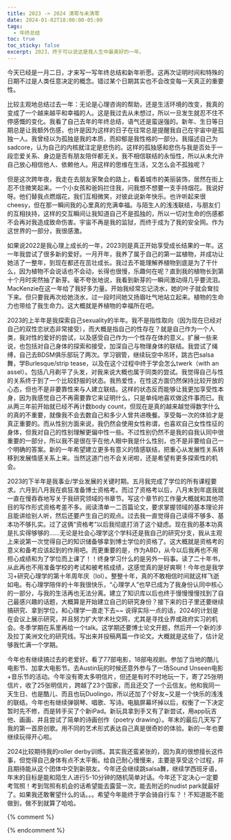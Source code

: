 ```yaml
---
title: 2023 -> 2024 清零与未清零
date: 2024-01-02T18:00:00-05:00
tags:
  - 年终总结
toc: true
toc_sticky: false
excerpt: 2023，终于可以说这是我人生中最美好的一年。
---
```


今天已经是一月二日，才来写一写年终总结和新年祈愿。这再次证明时间和特殊的日期不过是人类任意决定的概念。错过某个日期其实也不会改变每一天真正的重要性。

比较主观地总结过去一年：无论是心理咨询的帮助，还是生活环境的改变，我真的变成了一个越来越平和幸福的人。这是我过去从未想过，所以一旦发生就忍不住不停感慨的变化。我看了自己去年的年终总结，语气还是蛮逞强的。新年、生日等日期总是让我额外伤感，也许是因为这样的日子在往常总是提醒我自己在宇宙中是孤独一人。我曾经以为孤独是我的本质，而抑郁是我性格的一部分。我描述自己为sadcore，认为自己的内核就注定是悲伤的。这样的孤独感和悲伤与我是否处于一段恋爱关系、身边是否有朋友陪伴都无关。我不相信联结的永恒性，所以从未允许自己放心相信他人、依赖他人。用这样的思维在生活，又怎么会不孤独呢？

但是这次跨年夜，我走在去朋友家聚会的路上，看着城市的美丽装饰，居然在街上忍不住微笑起来。一个小女孩和爸妈拦住我，问我想不想要一支手持烟花。我说好呀。他们替我点燃烟花，我们互相微笑，对彼此说新年快乐。也许听起来很cheesy，但在那一瞬间我的心里真的充满幸福。与陌生人的浅浅联结，与朋友们的互相扶持，这样的交互瞬间让我知道自己不是孤独的，所以一切对生命的伤感都不会再对我造成致命伤害。宇宙不再是我的监狱，而终于成为了我的安全网。作为这世界的一部分，我很感激。

如果说2022是我心理上成长的一年，2023则是真正开始享受成长结果的一年。这一年我尝试了很多新的爱好。一月开年，我养了属于自己的第一盆植物，并成功让她活了一整年，到现在都还在茁壮成长。我过去不能理解养植物到底是为了干什么，因为植物不会说话也不会动，长得也很慢，乐趣何在呢？直到我的植物长到第十个月时突然抽了新芽。毫不夸张地说，我看到新芽的一瞬间激动得几乎要流泪。MacKenzie在这一年给了我好多力量。开始我经常忘记浇水，她的叶子就会耷拉下来。但只要我再次给她浇水，过一段时间她又扬眉吐气地站立起来。植物的生命力也带给了我生命力。这大概就是养植物的幸福所在吧。

2023的上半年是我探索自己sexuality的半年。我不是指性取向（因为现在已经对自己的双性恋状态非常接受），而大概是指自己的性存在？就是自己作为一个人类，我对性的爱好的尝试，以及感受自己作为一个性存在体的意义。扩展一些来说，也包括对自己身体的探索和接受，加深自己与物理身体的联结。我尝试了绳缚，自己去BDSM俱乐部玩了两次。学习钢管，继续玩空中吊环，跳古巴salsa舞，学Burlesque/strip tease，以及在这个过程中终于学会怎么twerk（with an assel）。包括八月剃平了头发，对我来说大概也属于同类的尝试。我觉得自己与性的关系终于到了一个比较舒服的状态。我热爱性，在性这方面仍然保持比较开放的心态，但也不是非要靠性来与人建立联结。这样的状态反而能够让我更加享受性本身，因为我感觉自己不再需要靠它来证明什么，只是单纯地喜欢做这件事而已。我从两三年前开始就已经不再计数body count，但现在是真的越来越觉得数字什么的真的不重要，就像我不会去数自己和多少人曾共进晚餐。享受每一次的体验才是真正重要的。而从性别方面来说，我仍然会使用女性称谓，也喜欢自己女性性征的身体，但我对自己的性别理解更偏中性一些。不过性别仍然不是我的自我认同中很重要的一部分，所以我不是很在乎在他人眼中我是什么性别，也不是非要给自己一个明确的答案。新的一年希望建立更多有意义的情感联结，把重心从发展性关系转移到发展情感关系上来。当然这道门也不会关闭啦，还是希望有更多探索性的机会。

2023的下半年是我事业/学业发展的关键时期。五月我完成了学位的所有课程要求。六月到八月我在疯狂准备博士资格考。而过了资格考以后，八月末到年底我就一直在慢吞吞地写关于我研究领域的书章节。写这个章节的工作量大概就和其他项目的写作形式资格考差不多。阅读清单一二百篇论文，要求掌握领域的基本理论并且能讲给别人听，然后还要产生自己的观点。过去我一直觉得自己读得不够多、基本功不够扎实。过了这俩“资格考”以后我彻底打消了这个疑虑。现在我的基本功真是扎实得够够的……无论是社会心理学这个学科还是我自己的研究分支，我从主观上来说第一次觉得自己的知识储备够拿到博士学位的资格了。这大概就是资格考的意义和备考应该起到的作用吧。而更重要的是，作为ABD，从今以后我再也不用担心成绩和为了学位而上课了！！终身学习什么的是另外一码事。读了二十年书，从此再也不用准备学校的考试和被考核成绩，这感觉真的是好爽啊！今年也是我学习+研究心理学的第十年周年庆（lol）。整整十年，真的不敢相信时间就这样飞逝如电。有心理学陪伴的十年我很快乐，“心理学人”也早已成为了我身份认同中核心的一部分，与我的生活再也无法分离。建立了知识库以后也终于慢慢慢慢找到了自己最感兴趣的话题，大概算是开始建立自己的研究身份？接下来的日子里还要继续搞研究、拿到学位，和心理学一直走下去~~ 说得实际一点的话，2024的计划是在会议上展示研究，并且努力扩大学术社交网，尤其是寻找业界或政府实习的机会。冬季学期在系里再给一个talk。这学期还要博士论文开题，然后开一个新的涉及拉丁美洲文化的研究线。写出来并投稿两篇一作论文。大概就是这些了，估计足够我忙满一个学期。

今年也有继续搞过去的老爱好。看了77部电影，18部电视剧。参加了当地的酷儿电影节、加拿大电影节。去Austin玩的时候还意外参与了一场Sound Unseen电影+音乐节的活动。今年没有寄太多明信片，但还是有时不时地玩一下，寄了25张明信片，收了25张明信片，跨越了23个国家，而且还交了一个云信友。他和我同一天生日、也是酷儿、而且也玩Duolingo，所以还加了个好友~又是一个快乐的浅浅的联结。今年也有继续弹钢琴、唱歌、写诗。电脑屏幕坏掉以后，权衡了一下决定暂时先不修，而是转手买了个新iPad。新玩具拿到手又有了新尝试，用app玩吉他、画画、并且尝试了简单的诗画创作（poetry drawing）。年末的最后几天写了我的第一首原创歌。用不同的艺术形式表达自己真是很奇妙的体验。新的一年也要继续玩得开心啦。

2024比较期待我的roller derby训练。其实我还蛮紧张的，因为真的很想擅长这件事，但觉得自己身体有点不太平衡。给自己耐心慢慢来，主要是享受这个过程，并且期待能从这个团体中交到新朋友。今年还会继续跳salsa舞，继续学西班牙语，年末的目标是能和陌生人进行5-10分钟的随机简单对话。今年还下定决心一定要考驾照！考到驾照有机会的话希望能去露营一次，能去附近的nudist park就最好了。如果我还敢奢望什么的话。。。希望今年能终于学会骑自行车？！不知道能不能做到，做不到就算了哈哈。


{% comment %}



{% endcomment %}
